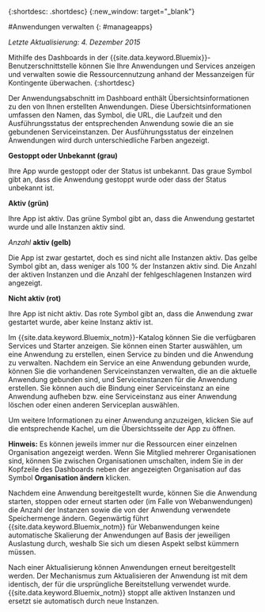 {:shortdesc: .shortdesc}
{:new_window: target="_blank"}

#Anwendungen verwalten
{: #manageapps}

*Letzte Aktualisierung: 4. Dezember 2015*

Mithilfe des Dashboards in der {{site.data.keyword.Bluemix}}-Benutzerschnittstelle
können Sie Ihre Anwendungen und Services anzeigen und verwalten sowie die Ressourcennutzung anhand der Messanzeigen für Kontingente überwachen. {:shortdesc}

Der Anwendungsabschnitt im Dashboard enthält Übersichtsinformationen zu den von Ihnen erstellten Anwendungen. Diese
Übersichtsinformationen umfassen den Namen, das Symbol, die URL, die Laufzeit und den Ausführungsstatus der entsprechenden Anwendung sowie die an sie gebundenen
Serviceinstanzen. Der Ausführungsstatus der einzelnen Anwendungen wird durch unterschiedliche Farben angezeigt.

**Gestoppt oder Unbekannt (grau)**

  Ihre App wurde gestoppt oder der Status ist unbekannt. Das graue Symbol gibt an, dass die Anwendung gestoppt wurde oder
dass der Status unbekannt ist. 

**Aktiv (grün)**

  Ihre App ist aktiv. Das grüne Symbol gibt an, dass die Anwendung gestartet wurde und alle Instanzen aktiv sind. 

*Anzahl* **aktiv (gelb)**

  Die App ist zwar gestartet, doch es sind nicht alle Instanzen aktiv. Das gelbe Symbol gibt an, dass weniger als 100 % der Instanzen
aktiv sind. Die Anzahl der aktiven Instanzen und die Anzahl der fehlgeschlagenen Instanzen
wird angezeigt. 

**Nicht aktiv (rot)**

  Ihre App ist nicht aktiv. Das rote Symbol gibt an, dass die Anwendung zwar gestartet wurde, aber keine Instanz aktiv ist. 

Im {{site.data.keyword.Bluemix_notm}}-Katalog
können Sie die verfügbaren Services und Starter anzeigen. Sie können einen Starter auswählen, um eine Anwendung zu erstellen, einen Service zu binden und die Anwendung zu verwalten.
Nachdem ein
Service an eine Anwendung gebunden wurde, können Sie die vorhandenen Serviceinstanzen verwalten, die an die aktuelle Anwendung gebunden sind, und Serviceinstanzen
für die Anwendung erstellen. Sie können auch die Bindung einer Serviceinstanz an eine Anwendung aufheben bzw. eine Serviceinstanz aus einer Anwendung löschen oder einen anderen Serviceplan auswählen. 

Um weitere
Informationen zu einer Anwendung anzuzeigen, klicken Sie auf die entsprechende Kachel, um die Übersichtsseite der App zu öffnen. 

**Hinweis:** Es können jeweils immer nur die Ressourcen einer einzelnen Organisation angezeigt
werden. Wenn Sie Mitglied mehrerer Organisationen sind, können Sie zwischen Organisationen umschalten,
indem Sie in der Kopfzeile des Dashboards neben der angezeigten Organisation auf
das Symbol **Organisation ändern** klicken. 

Nachdem eine Anwendung bereitgestellt wurde, können Sie die Anwendung starten, stoppen oder erneut starten oder (im Falle von Webanwendungen) die Anzahl der Instanzen sowie die von der Anwendung verwendete Speichermenge ändern.
Gegenwärtig führt {{site.data.keyword.Bluemix_notm}} für Webanwendungen keine automatische Skalierung der Anwendungen auf Basis der jeweiligen Auslastung durch, weshalb Sie sich um diesen Aspekt selbst kümmern müssen. 

Nach einer Aktualisierung können Anwendungen
erneut bereitgestellt werden. Der Mechanismus zum Aktualisieren der Anwendung ist mit dem identisch, der für die ursprüngliche Bereitstellung verwendet wurde. {{site.data.keyword.Bluemix_notm}} stoppt alle aktiven Instanzen und ersetzt sie automatisch durch neue Instanzen. 
